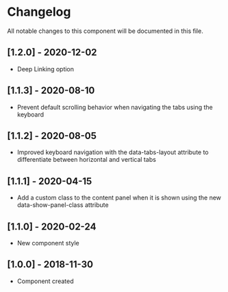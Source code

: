 # Changelog
All notable changes to this component will be documented in this file.

## [1.2.0] - 2020-12-02
- Deep Linking option

## [1.1.3] - 2020-08-10
- Prevent default scrolling behavior when navigating the tabs using the keyboard

## [1.1.2] - 2020-08-05
- Improved keyboard navigation with the data-tabs-layout attribute to differentiate between horizontal and vertical tabs

## [1.1.1] - 2020-04-15
- Add a custom class to the content panel when it is shown using the new data-show-panel-class attribute

## [1.1.0] - 2020-02-24
- New component style

## [1.0.0] - 2018-11-30
- Component created
